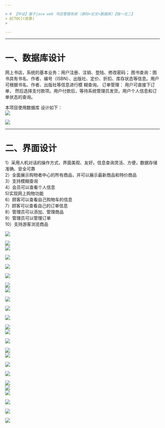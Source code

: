 ```yaml
---

> # 【毕设】基于java web 书店管理系统（源码+论文+数据库）【独一无二】
> @[TOC](目录)
>

---
```




---

# 一、数据库设计
网上书店，系统的基本业务：用户注册、注销、登陆、修改密码； 图书查询：图书具有书名、作者、编号（ISBN）、出版社、定价、折扣、库存状态等信息。用户可根据书名、作者、出版社等信息进行模 糊查询。 订单管理： 用户可直接下订单， 然后选择支付款项。用户付款后，等待系统管理员发货。用户个人信息和订单状态的查询。

本项目使用数据库 设计如下：  
![](https://i-blog.csdnimg.cn/direct/76fac1cb4cad408eaf6bc352a348ed84.png)



![](https://i-blog.csdnimg.cn/direct/5b4403b4347646b4b85b9dd221169f1c.png)



---

# 二、界面设计
1）采用人机对话的操作方式，界面美观、友好。信息查询灵活、方便，数据存储准确、安全可靠  
2）全面展示购物者中心的所有商品，并可以展示最新商品和特价商品  
3）支持模糊查询  
4）会员可以查看个人信息  
5)实现网上购物功能  
6）顾客可以查看自己购物车的信息  
7）顾客可以查看自己的订单信息  
8）管理员可以添加、管理商品  
9）管理员可以管理订单  
10）支持游客浏览商品



![](https://i-blog.csdnimg.cn/direct/dbf97abedafa424a97e32c9a125e4406.png)



![](https://i-blog.csdnimg.cn/direct/c42f71f64e1647c6814cd16fa55b598c.png)  
![](https://i-blog.csdnimg.cn/direct/11e48d32786c43b1be377c257632d224.png)



![](https://i-blog.csdnimg.cn/direct/ed0b0402c3094cfaa8b7accd111e06dc.png)

![](https://i-blog.csdnimg.cn/direct/8e0cab00b1bc4cfb88217bac84f007ca.png)



![](https://i-blog.csdnimg.cn/direct/1628219faf8f4bd5ac2c240468adf8ee.png)

![](https://i-blog.csdnimg.cn/direct/7267f477dbe649a1940922f6b323b5db.png)  
![](https://i-blog.csdnimg.cn/direct/8e70ba61459148e1a6e2196e99505f49.png)

![](https://i-blog.csdnimg.cn/direct/8db0c854341944b386edbeb8987dfd6e.png)

![](https://i-blog.csdnimg.cn/direct/bdb6881f6cd84340987b16933fdd5a48.png)

![](https://i-blog.csdnimg.cn/direct/a34cbbb512df4815b7708ab3f79d56d8.png)

![](https://i-blog.csdnimg.cn/direct/baee45ef3b9945479bdaf42e2abfb210.png)  
![](https://i-blog.csdnimg.cn/direct/f27b223e95d44e02bf8965d7798b8265.png)



![](https://i-blog.csdnimg.cn/direct/5bf87a29f4074b4d96a640bd501c8a6a.png)



![](https://i-blog.csdnimg.cn/direct/11c94c8323624ada83fb8f8c6777a364.png)  
![](https://i-blog.csdnimg.cn/direct/d484e028daea421b85299d345339173d.png)

![](https://i-blog.csdnimg.cn/direct/3287cbfb7e2e4cf2b7179d1fee4433a9.png)

![](https://i-blog.csdnimg.cn/direct/71c2981b129040dcbd40a52121aa7210.png)

![](https://i-blog.csdnimg.cn/direct/1d1cdcec478343da82fb10830f754e8f.png)  
![](https://i-blog.csdnimg.cn/direct/67cb7e4959b34aa29b9d307ed1723859.png)  
![](https://i-blog.csdnimg.cn/direct/6f06853527df4be59d04b5243c8a42a3.png)

![](https://i-blog.csdnimg.cn/direct/bf6bd5731d834c448637090b6b0300ff.png)



![](https://i-blog.csdnimg.cn/direct/2a742a7cd6554bc9a631583c95e9654c.png)



![](https://i-blog.csdnimg.cn/direct/dc7237b2ef4d40428b6c2a6045455f16.png)

